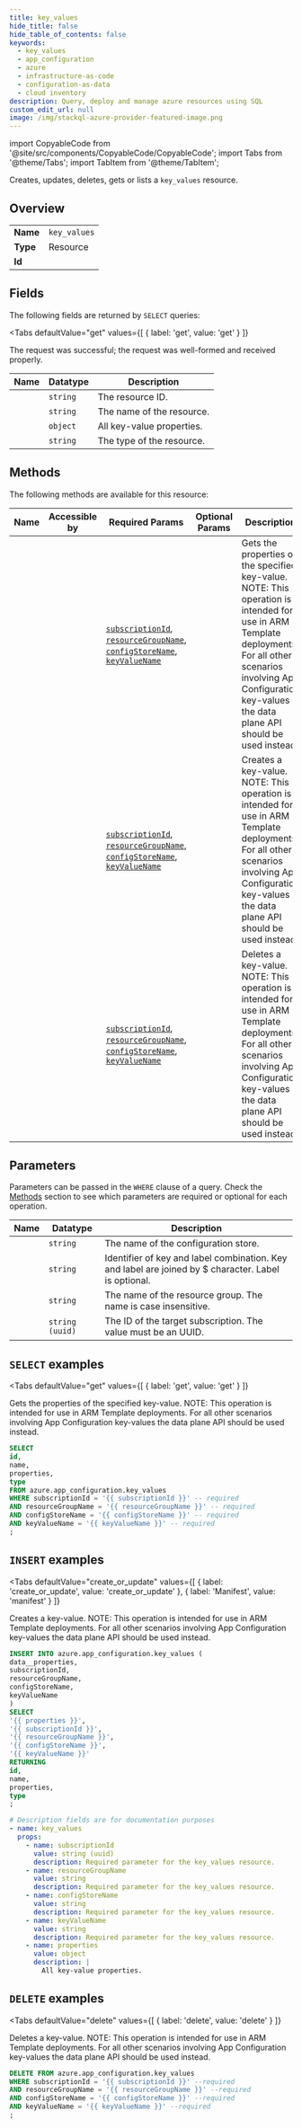 ```yaml
--- 
title: key_values
hide_title: false
hide_table_of_contents: false
keywords:
  - key_values
  - app_configuration
  - azure
  - infrastructure-as-code
  - configuration-as-data
  - cloud inventory
description: Query, deploy and manage azure resources using SQL
custom_edit_url: null
image: /img/stackql-azure-provider-featured-image.png
---
```


import CopyableCode from '@site/src/components/CopyableCode/CopyableCode';
import Tabs from '@theme/Tabs';
import TabItem from '@theme/TabItem';

Creates, updates, deletes, gets or lists a <code>key_values</code> resource.

## Overview
<table><tbody>
<tr><td><b>Name</b></td><td><code>key_values</code></td></tr>
<tr><td><b>Type</b></td><td>Resource</td></tr>
<tr><td><b>Id</b></td><td><CopyableCode code="azure.app_configuration.key_values" /></td></tr>
</tbody></table>

## Fields

The following fields are returned by `SELECT` queries:

<Tabs
    defaultValue="get"
    values={[
        { label: 'get', value: 'get' }
    ]}
>
<TabItem value="get">

The request was successful; the request was well-formed and received properly.

<table>
<thead>
    <tr>
    <th>Name</th>
    <th>Datatype</th>
    <th>Description</th>
    </tr>
</thead>
<tbody>
<tr>
    <td><CopyableCode code="id" /></td>
    <td><code>string</code></td>
    <td>The resource ID.</td>
</tr>
<tr>
    <td><CopyableCode code="name" /></td>
    <td><code>string</code></td>
    <td>The name of the resource.</td>
</tr>
<tr>
    <td><CopyableCode code="properties" /></td>
    <td><code>object</code></td>
    <td>All key-value properties.</td>
</tr>
<tr>
    <td><CopyableCode code="type" /></td>
    <td><code>string</code></td>
    <td>The type of the resource.</td>
</tr>
</tbody>
</table>
</TabItem>
</Tabs>

## Methods

The following methods are available for this resource:

<table>
<thead>
    <tr>
    <th>Name</th>
    <th>Accessible by</th>
    <th>Required Params</th>
    <th>Optional Params</th>
    <th>Description</th>
    </tr>
</thead>
<tbody>
<tr>
    <td><a href="#get"><CopyableCode code="get" /></a></td>
    <td><CopyableCode code="select" /></td>
    <td><a href="#parameter-subscriptionId"><code>subscriptionId</code></a>, <a href="#parameter-resourceGroupName"><code>resourceGroupName</code></a>, <a href="#parameter-configStoreName"><code>configStoreName</code></a>, <a href="#parameter-keyValueName"><code>keyValueName</code></a></td>
    <td></td>
    <td>Gets the properties of the specified key-value. NOTE: This operation is intended for use in ARM Template deployments. For all other scenarios involving App Configuration key-values the data plane API should be used instead.</td>
</tr>
<tr>
    <td><a href="#create_or_update"><CopyableCode code="create_or_update" /></a></td>
    <td><CopyableCode code="insert" /></td>
    <td><a href="#parameter-subscriptionId"><code>subscriptionId</code></a>, <a href="#parameter-resourceGroupName"><code>resourceGroupName</code></a>, <a href="#parameter-configStoreName"><code>configStoreName</code></a>, <a href="#parameter-keyValueName"><code>keyValueName</code></a></td>
    <td></td>
    <td>Creates a key-value. NOTE: This operation is intended for use in ARM Template deployments. For all other scenarios involving App Configuration key-values the data plane API should be used instead.</td>
</tr>
<tr>
    <td><a href="#delete"><CopyableCode code="delete" /></a></td>
    <td><CopyableCode code="delete" /></td>
    <td><a href="#parameter-subscriptionId"><code>subscriptionId</code></a>, <a href="#parameter-resourceGroupName"><code>resourceGroupName</code></a>, <a href="#parameter-configStoreName"><code>configStoreName</code></a>, <a href="#parameter-keyValueName"><code>keyValueName</code></a></td>
    <td></td>
    <td>Deletes a key-value. NOTE: This operation is intended for use in ARM Template deployments. For all other scenarios involving App Configuration key-values the data plane API should be used instead.</td>
</tr>
</tbody>
</table>

## Parameters

Parameters can be passed in the `WHERE` clause of a query. Check the [Methods](#methods) section to see which parameters are required or optional for each operation.

<table>
<thead>
    <tr>
    <th>Name</th>
    <th>Datatype</th>
    <th>Description</th>
    </tr>
</thead>
<tbody>
<tr id="parameter-configStoreName">
    <td><CopyableCode code="configStoreName" /></td>
    <td><code>string</code></td>
    <td>The name of the configuration store.</td>
</tr>
<tr id="parameter-keyValueName">
    <td><CopyableCode code="keyValueName" /></td>
    <td><code>string</code></td>
    <td>Identifier of key and label combination. Key and label are joined by $ character. Label is optional.</td>
</tr>
<tr id="parameter-resourceGroupName">
    <td><CopyableCode code="resourceGroupName" /></td>
    <td><code>string</code></td>
    <td>The name of the resource group. The name is case insensitive.</td>
</tr>
<tr id="parameter-subscriptionId">
    <td><CopyableCode code="subscriptionId" /></td>
    <td><code>string (uuid)</code></td>
    <td>The ID of the target subscription. The value must be an UUID.</td>
</tr>
</tbody>
</table>

## `SELECT` examples

<Tabs
    defaultValue="get"
    values={[
        { label: 'get', value: 'get' }
    ]}
>
<TabItem value="get">

Gets the properties of the specified key-value. NOTE: This operation is intended for use in ARM Template deployments. For all other scenarios involving App Configuration key-values the data plane API should be used instead.

```sql
SELECT
id,
name,
properties,
type
FROM azure.app_configuration.key_values
WHERE subscriptionId = '{{ subscriptionId }}' -- required
AND resourceGroupName = '{{ resourceGroupName }}' -- required
AND configStoreName = '{{ configStoreName }}' -- required
AND keyValueName = '{{ keyValueName }}' -- required
;
```
</TabItem>
</Tabs>


## `INSERT` examples

<Tabs
    defaultValue="create_or_update"
    values={[
        { label: 'create_or_update', value: 'create_or_update' },
        { label: 'Manifest', value: 'manifest' }
    ]}
>
<TabItem value="create_or_update">

Creates a key-value. NOTE: This operation is intended for use in ARM Template deployments. For all other scenarios involving App Configuration key-values the data plane API should be used instead.

```sql
INSERT INTO azure.app_configuration.key_values (
data__properties,
subscriptionId,
resourceGroupName,
configStoreName,
keyValueName
)
SELECT 
'{{ properties }}',
'{{ subscriptionId }}',
'{{ resourceGroupName }}',
'{{ configStoreName }}',
'{{ keyValueName }}'
RETURNING
id,
name,
properties,
type
;
```
</TabItem>
<TabItem value="manifest">

```yaml
# Description fields are for documentation purposes
- name: key_values
  props:
    - name: subscriptionId
      value: string (uuid)
      description: Required parameter for the key_values resource.
    - name: resourceGroupName
      value: string
      description: Required parameter for the key_values resource.
    - name: configStoreName
      value: string
      description: Required parameter for the key_values resource.
    - name: keyValueName
      value: string
      description: Required parameter for the key_values resource.
    - name: properties
      value: object
      description: |
        All key-value properties.
```
</TabItem>
</Tabs>


## `DELETE` examples

<Tabs
    defaultValue="delete"
    values={[
        { label: 'delete', value: 'delete' }
    ]}
>
<TabItem value="delete">

Deletes a key-value. NOTE: This operation is intended for use in ARM Template deployments. For all other scenarios involving App Configuration key-values the data plane API should be used instead.

```sql
DELETE FROM azure.app_configuration.key_values
WHERE subscriptionId = '{{ subscriptionId }}' --required
AND resourceGroupName = '{{ resourceGroupName }}' --required
AND configStoreName = '{{ configStoreName }}' --required
AND keyValueName = '{{ keyValueName }}' --required
;
```
</TabItem>
</Tabs>
